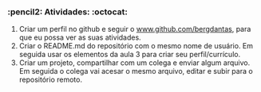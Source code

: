<h3>:pencil2: Atividades: :octocat: </h3>

1. Criar um perfil no github e seguir o www.github.com/bergdantas, para que eu possa ver as suas atividades.
2. Criar o README.md do repositório com o mesmo nome de usuário. Em seguida usar os elementos da aula 3 para criar seu perfil/currículo.
3. Criar um projeto, compartilhar com um colega e enviar algum arquivo. Em seguida o colega vai acesar o mesmo arquivo, editar e subir para o repositório remoto.
